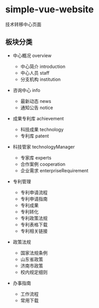 # simple-vue-website
技术转移中心页面

## 板块分类

* 中心概况 overview
  * 中心简介 introduction
  * 中心人员 staff
  * 分支机构 institution

* 咨询中心 info
  * 最新动态 news
  * 通知公告 notice

* 成果专利库 achievement
  * 科技成果 technology
  * 专利库 patent

* 科技管家 technologyManager
  * 专家库 experts
  * 合作案例 cooperation
  * 企业需求 enterpriseRequirement

* 专利管理
  * 专利申请流程
  * 专利申请指南
  * 专利成果
  * 专利转化
  * 专利政策法规
  * 专利表格下载
  * 专利相关链接

* 政策法规
  * 国家法规条例
  * 山东省政策
  * 济南市政策
  * 校内规定细则

* 办事指南
  * 工作流程
  * 常用下载
